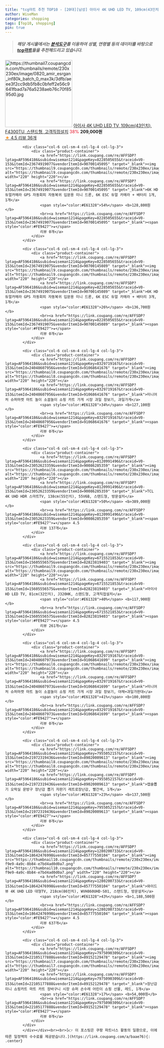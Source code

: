 ```yaml
---
title: "tcg마트 추천 TOP10 - [20대][남성] 아이사 4K UHD LED TV, 109cm(43인치), F4300TU, 스탠드형, 고객직접설치"
author: WiseMan
categories: shopping
tags: [Top10, shopping]
pin: true
---
```


> ##### 해당 게시물에서는 [**분석도구**](https://itemscout.io/)를 이용하여 **성별**, **연령별** 등의 데이터를 바탕으로 [**tcg마트**](https://link.coupang.com/a/baae76)들을 추천해드리고 있습니다.
<div class="container"><div class="row">
            <div class="col-6 col-sm-4 col-lg-4 col-lg-3">
                <div class="product-container">
                    <a href="https://link.coupang.com/re/AFFSDP?lptag=AF5964186&subid=wiseman1214&pageKey=7241233885&traceid=V0-153&itemId=18399130909&vendorItemId=85541971984" target="_blank"><img src="https://thumbnail7.coupangcdn.com/thumbnails/remote/230x230ex/image/0820_amir_esrgan_inf80k_batch_0_max3k/3dfb/aeee3f2cc9db5fb8c0bfeff2e56c9641fbad7a76a5238aeb76c70f8595d0.jpg" alt="https://thumbnail7.coupangcdn.com/thumbnails/remote/230x230ex/image/0820_amir_esrgan_inf80k_batch_0_max3k/3dfb/aeee3f2cc9db5fb8c0bfeff2e56c9641fbad7a76a5238aeb76c70f8595d0.jpg" width="220" height="220"></a>
                    <a href="https://link.coupang.com/re/AFFSDP?lptag=AF5964186&subid=wiseman1214&pageKey=7241233885&traceid=V0-153&itemId=18399130909&vendorItemId=85541971984" target="_blank">아이사 4K UHD LED TV, 109cm(43인치), F4300TU, 스탠드형, 고객직접설치</a>
                    <span style="color:#E61328">38%</span> <b>209,000원</b>
                    <br><a href="https://link.coupang.com/re/AFFSDP?lptag=AF5964186&subid=wiseman1214&pageKey=7241233885&traceid=V0-153&itemId=18399130909&vendorItemId=85541971984" target="_blank"><span style="color:#FE9427">★</span> 4.5
                    리뷰 36개</a>
                </div>
            </div>
            
            <div class="col-6 col-sm-4 col-lg-4 col-lg-3">
                <div class="product-container">
                    <a href="https://link.coupang.com/re/AFFSDP?lptag=AF5964186&subid=wiseman1214&pageKey=8228505655&traceid=V0-153&itemId=23674919077&vendorItemId=90700145095" target="_blank"><img src="https://thumbnail9.coupangcdn.com/thumbnails/remote/230x230ex/image/vendor_inventory/50d4/a928e3b2090c976afc9c53d65a92aef65d1aa650508c7428d937a8701024.jpg" alt="https://thumbnail9.coupangcdn.com/thumbnails/remote/230x230ex/image/vendor_inventory/50d4/a928e3b2090c976afc9c53d65a92aef65d1aa650508c7428d937a8701024.jpg" width="220" height="220"></a>
                    <a href="https://link.coupang.com/re/AFFSDP?lptag=AF5964186&subid=wiseman1214&pageKey=8228505655&traceid=V0-153&itemId=23674919077&vendorItemId=90700145095" target="_blank">6K HD 듀얼카메라 GPS 자동회피 자동복귀 입문용 미니 드론, 6K ESC 듀얼 카메라 + 배터리 1개, 1개</a>
                    <span style="color:#E61328">54%</span> <b>128,800원</b>
                    <br><a href="https://link.coupang.com/re/AFFSDP?lptag=AF5964186&subid=wiseman1214&pageKey=8228505655&traceid=V0-153&itemId=23674919077&vendorItemId=90700145095" target="_blank"><span style="color:#FE9427">★</span> 
                    리뷰 0개</a>
                </div>
            </div>
            
            <div class="col-6 col-sm-4 col-lg-4 col-lg-3">
                <div class="product-container">
                    <a href="https://link.coupang.com/re/AFFSDP?lptag=AF5964186&subid=wiseman1214&pageKey=8228505655&traceid=V0-153&itemId=23674919075&vendorItemId=90700145089" target="_blank"><img src="https://thumbnail9.coupangcdn.com/thumbnails/remote/230x230ex/image/vendor_inventory/50d4/a928e3b2090c976afc9c53d65a92aef65d1aa650508c7428d937a8701024.jpg" alt="https://thumbnail9.coupangcdn.com/thumbnails/remote/230x230ex/image/vendor_inventory/50d4/a928e3b2090c976afc9c53d65a92aef65d1aa650508c7428d937a8701024.jpg" width="220" height="220"></a>
                    <a href="https://link.coupang.com/re/AFFSDP?lptag=AF5964186&subid=wiseman1214&pageKey=8228505655&traceid=V0-153&itemId=23674919075&vendorItemId=90700145089" target="_blank">6K HD 듀얼카메라 GPS 자동회피 자동복귀 입문용 미니 드론, 6K ESC 듀얼 카메라 + 배터리 3개, 1개</a>
                    <span style="color:#E61328">26%</span> <b>136,700원</b>
                    <br><a href="https://link.coupang.com/re/AFFSDP?lptag=AF5964186&subid=wiseman1214&pageKey=8228505655&traceid=V0-153&itemId=23674919075&vendorItemId=90700145089" target="_blank"><span style="color:#FE9427">★</span> 
                    리뷰 0개</a>
                </div>
            </div>
            
            <div class="col-6 col-sm-4 col-lg-4 col-lg-3">
                <div class="product-container">
                    <a href="https://link.coupang.com/re/AFFSDP?lptag=AF5964186&subid=wiseman1214&pageKey=8329719167&traceid=V0-153&itemId=24048607956&vendorItemId=91068641676" target="_blank"><img src="https://thumbnail8.coupangcdn.com/thumbnails/remote/230x230ex/image/vendor_inventory/1ddc/913d5e7f13599f31574e5a4d059777df12a5a0ab78dea914a842c69de5be.jpg" alt="https://thumbnail8.coupangcdn.com/thumbnails/remote/230x230ex/image/vendor_inventory/1ddc/913d5e7f13599f31574e5a4d059777df12a5a0ab78dea914a842c69de5be.jpg" width="220" height="220"></a>
                    <a href="https://link.coupang.com/re/AFFSDP?lptag=AF5964186&subid=wiseman1214&pageKey=8329719167&traceid=V0-153&itemId=24048607956&vendorItemId=91068641676" target="_blank">미니어처 슈퍼마켓 마트 놀이 소꿉놀이 쇼핑 카트 가게 시장 과일 장보기, 과일가게</a>
                    <span style="color:#E61328">34%</span> <b>127,100원</b>
                    <br><a href="https://link.coupang.com/re/AFFSDP?lptag=AF5964186&subid=wiseman1214&pageKey=8329719167&traceid=V0-153&itemId=24048607956&vendorItemId=91068641676" target="_blank"><span style="color:#FE9427">★</span> 
                    리뷰 0개</a>
                </div>
            </div>
            
            <div class="col-6 col-sm-4 col-lg-4 col-lg-3">
                <div class="product-container">
                    <a href="https://link.coupang.com/re/AFFSDP?lptag=AF5964186&subid=wiseman1214&pageKey=8120991496&traceid=V0-153&itemId=23052623359&vendorItemId=90086285359" target="_blank"><img src="https://thumbnail6.coupangcdn.com/thumbnails/remote/230x230ex/image/0820_amir_esrgan_inf80k_batch_6_max3k/b1e6/62bb7055880ad0a38dac7c1378b50aaa9520e73337f69bc9c5831dc89823.png" alt="https://thumbnail6.coupangcdn.com/thumbnails/remote/230x230ex/image/0820_amir_esrgan_inf80k_batch_6_max3k/b1e6/62bb7055880ad0a38dac7c1378b50aaa9520e73337f69bc9c5831dc89823.png" width="220" height="220"></a>
                    <a href="https://link.coupang.com/re/AFFSDP?lptag=AF5964186&subid=wiseman1214&pageKey=8120991496&traceid=V0-153&itemId=23052623359&vendorItemId=90086285359" target="_blank">TCL 4K UHD HDR 스마트TV, 138cm(55인치), 55V6B, 스탠드형, 방문설치</a>
                    <span style="color:#E61328">50%</span> <b>389,000원</b>
                    <br><a href="https://link.coupang.com/re/AFFSDP?lptag=AF5964186&subid=wiseman1214&pageKey=8120991496&traceid=V0-153&itemId=23052623359&vendorItemId=90086285359" target="_blank"><span style="color:#FE9427">★</span> 4.5
                    리뷰 137개</a>
                </div>
            </div>
            
            <div class="col-6 col-sm-4 col-lg-4 col-lg-3">
                <div class="product-container">
                    <a href="https://link.coupang.com/re/AFFSDP?lptag=AF5964186&subid=wiseman1214&pageKey=6715521853&traceid=V0-153&itemId=15605556575&vendorItemId=82823819403" target="_blank"><img src="https://thumbnail9.coupangcdn.com/thumbnails/remote/230x230ex/image/0820_amir_esrgan_inf80k_batch_0_max3k/5213/c05b5af336fad622701487377f4eda46097fcceb838d8795c6922dd28ea1.jpg" alt="https://thumbnail9.coupangcdn.com/thumbnails/remote/230x230ex/image/0820_amir_esrgan_inf80k_batch_0_max3k/5213/c05b5af336fad622701487377f4eda46097fcceb838d8795c6922dd28ea1.jpg" width="220" height="220"></a>
                    <a href="https://link.coupang.com/re/AFFSDP?lptag=AF5964186&subid=wiseman1214&pageKey=6715521853&traceid=V0-153&itemId=15605556575&vendorItemId=82823819403" target="_blank">아이사 HD LED TV, 81cm(32인치), J320HK, 스탠드형, 고객직접설치</a>
                    <span style="color:#E61328">40%</span> <b>117,900원</b>
                    <br><a href="https://link.coupang.com/re/AFFSDP?lptag=AF5964186&subid=wiseman1214&pageKey=6715521853&traceid=V0-153&itemId=15605556575&vendorItemId=82823819403" target="_blank"><span style="color:#FE9427">★</span> 4.5
                    리뷰 261개</a>
                </div>
            </div>
            
            <div class="col-6 col-sm-4 col-lg-4 col-lg-3">
                <div class="product-container">
                    <a href="https://link.coupang.com/re/AFFSDP?lptag=AF5964186&subid=wiseman1214&pageKey=8329719167&traceid=V0-153&itemId=24048607973&vendorItemId=91068641699" target="_blank"><img src="https://thumbnail6.coupangcdn.com/thumbnails/remote/230x230ex/image/vendor_inventory/2289/347bc842725cd436e177eb56462a078b43d099329c0fe289f02784b9077f.jpg" alt="https://thumbnail6.coupangcdn.com/thumbnails/remote/230x230ex/image/vendor_inventory/2289/347bc842725cd436e177eb56462a078b43d099329c0fe289f02784b9077f.jpg" width="220" height="220"></a>
                    <a href="https://link.coupang.com/re/AFFSDP?lptag=AF5964186&subid=wiseman1214&pageKey=8329719167&traceid=V0-153&itemId=24048607973&vendorItemId=91068641699" target="_blank">미니어처 슈퍼마켓 마트 놀이 소꿉놀이 쇼핑 카트 가게 시장 과일 장보기, 야채+과일가판대</a>
                    <span style="color:#E61328">41%</span> <b>100,800원</b>
                    <br><a href="https://link.coupang.com/re/AFFSDP?lptag=AF5964186&subid=wiseman1214&pageKey=8329719167&traceid=V0-153&itemId=24048607973&vendorItemId=91068641699" target="_blank"><span style="color:#FE9427">★</span> 
                    리뷰 0개</a>
                </div>
            </div>
            
            <div class="col-6 col-sm-4 col-lg-4 col-lg-3">
                <div class="product-container">
                    <a href="https://link.coupang.com/re/AFFSDP?lptag=AF5964186&subid=wiseman1214&pageKey=7955052157&traceid=V0-153&itemId=21972319436&vendorItemId=89020009613" target="_blank"><img src="https://thumbnail8.coupangcdn.com/thumbnails/remote/230x230ex/image/vendor_inventory/ceed/6eafd30f9d65816db63056a27f58f72f354489186458e1fea87e430c6f7f.jpg" alt="https://thumbnail8.coupangcdn.com/thumbnails/remote/230x230ex/image/vendor_inventory/ceed/6eafd30f9d65816db63056a27f58f72f354489186458e1fea87e430c6f7f.jpg" width="220" height="220"></a>
                    <a href="https://link.coupang.com/re/AFFSDP?lptag=AF5964186&subid=wiseman1214&pageKey=7955052157&traceid=V0-153&itemId=21972319436&vendorItemId=89020009613" target="_blank">캡슐뽑기 오락실 문방구 장난감 뽑기 자판기 레트로장난감, 빨간색, 1개</a>
                    <span style="color:#E61328">23%</span> <b>137,500원</b>
                    <br><a href="https://link.coupang.com/re/AFFSDP?lptag=AF5964186&subid=wiseman1214&pageKey=7955052157&traceid=V0-153&itemId=21972319436&vendorItemId=89020009613" target="_blank"><span style="color:#FE9427">★</span> 
                    리뷰 0개</a>
                </div>
            </div>
            
            <div class="col-6 col-sm-4 col-lg-4 col-lg-3">
                <div class="product-container">
                    <a href="https://link.coupang.com/re/AFFSDP?lptag=AF5964186&subid=wiseman1214&pageKey=1280200733&traceid=V0-153&itemId=18642476998&vendorItemId=85777550104" target="_blank"><img src="https://thumbnail10.coupangcdn.com/thumbnails/remote/230x230ex/image/retail/images/2023/04/25/14/4/4708f14f-f9e9-4a9c-8b84-e7bd4ad0d0a7.png" alt="https://thumbnail10.coupangcdn.com/thumbnails/remote/230x230ex/image/retail/images/2023/04/25/14/4/4708f14f-f9e9-4a9c-8b84-e7bd4ad0d0a7.png" width="220" height="220"></a>
                    <a href="https://link.coupang.com/re/AFFSDP?lptag=AF5964186&subid=wiseman1214&pageKey=1280200733&traceid=V0-153&itemId=18642476998&vendorItemId=85777550104" target="_blank">와이드뷰 4K UHD LED 대형TV, 218cm(86인치), WVH860UHD-S01, 스탠드형, 방문설치</a>
                    <span style="color:#E61328">43%</span> <b>1,188,500원</b>
                    <br><a href="https://link.coupang.com/re/AFFSDP?lptag=AF5964186&subid=wiseman1214&pageKey=1280200733&traceid=V0-153&itemId=18642476998&vendorItemId=85777550104" target="_blank"><span style="color:#FE9427">★</span> 4.5
                    리뷰 637개</a>
                </div>
            </div>
            
            <div class="col-6 col-sm-4 col-lg-4 col-lg-3">
                <div class="product-container">
                    <a href="https://link.coupang.com/re/AFFSDP?lptag=AF5964186&subid=wiseman1214&pageKey=7975090309&traceid=V0-153&itemId=22105177888&vendorItemId=89152129478" target="_blank"><img src="https://thumbnail7.coupangcdn.com/thumbnails/remote/230x230ex/image/vendor_inventory/78ba/4acaa3c136819be0876349851b630522240d464c881732e71d046702ee50.jpg" alt="https://thumbnail7.coupangcdn.com/thumbnails/remote/230x230ex/image/vendor_inventory/78ba/4acaa3c136819be0876349851b630522240d464c881732e71d046702ee50.jpg" width="220" height="220"></a>
                    <a href="https://link.coupang.com/re/AFFSDP?lptag=AF5964186&subid=wiseman1214&pageKey=7975090309&traceid=V0-153&itemId=22105177888&vendorItemId=89152129478" target="_blank">장난감 미니 쇼핑카트 마트 카트 장바구니 시장 슈퍼 손수레 어린이 쇼핑 선물, 레드, 1개</a>
                    <span style="color:#E61328">17%</span> <b>54,000원</b>
                    <br><a href="https://link.coupang.com/re/AFFSDP?lptag=AF5964186&subid=wiseman1214&pageKey=7975090309&traceid=V0-153&itemId=22105177888&vendorItemId=89152129478" target="_blank"><span style="color:#FE9427">★</span> 
                    리뷰 0개</a>
                </div>
            </div>
            </div></div><br><br>[👉 이 포스팅은 쿠팡 파트너스 활동의 일환으로, 이에 따른 일정액의 수수료를 제공받습니다.](https://link.coupang.com/a/baae76){: .center}